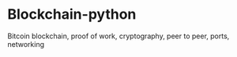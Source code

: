 # Blockchain-python
Bitcoin blockchain, proof of work, cryptography, peer to peer, ports, networking

